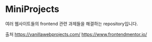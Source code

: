 # MiniProjects
여러 웹사이트들의 frontend 관련 과제들을 해결하는 repository입니다.

출처
https://vanillawebprojects.com/
https://www.frontendmentor.io/
